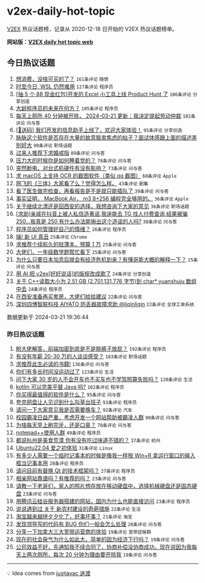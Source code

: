 # v2ex-daily-hot-topic

[V2EX](https://www.v2ex.com/) 热议话题榜，记录从 2020-12-18 日开始的 V2EX 热议话题榜单。

**网站版：[V2EX daily hot topic web](https://boojack.github.io/v2ex-daily-hot-topic-web/)**

## 今日热议话题

<!-- TODAY BEGIN -->

1. [想消费，没啥可买的了？](https://www.v2ex.com/t/1025751) `161条评论` `随想`
1. [时至今日, WSL 仍然难用](https://www.v2ex.com/t/1025657) `127条评论` `程序员`
1. [[抽 5 个 88 现金红包]开发的 Excel 小工具上线 Product Hunt 了](https://www.v2ex.com/t/1025770) `106条评论` `分享创造`
1. [大龄程序员的未来在何方？](https://www.v2ex.com/t/1025597) `105条评论` `程序员`
1. [每天上厕所 40 分钟被开除， 2024-03-21 更新：我决定提起劳动仲裁](https://www.v2ex.com/t/1025658) `102条评论` `问与答`
1. [[🎁送码] 我们开发的信息助手上线了，欢迎大家体验！](https://www.v2ex.com/t/1025672) `95条评论` `分享创造`
1. [脉脉这个软件是否存在大量的故意贩卖焦虑的帖子？面试体感跟上面的描述差别好大](https://www.v2ex.com/t/1025598) `90条评论` `职场话题`
1. [过来人推荐下求婚戒指](https://www.v2ex.com/t/1025701) `89条评论` `问与答`
1. [压力大的时候你是如何睡着觉的？](https://www.v2ex.com/t/1025623) `78条评论` `问与答`
1. [突然断电，对台式机硬件有没有影响？](https://www.v2ex.com/t/1025636) `73条评论` `问与答`
1. [求 macOS 上支持 OCR 的截图软件（类似 qq 截图）](https://www.v2ex.com/t/1025602) `60条评论` `Apple`
1. [网飞的《三体》大家看了么？觉得怎么样。](https://www.v2ex.com/t/1025873) `43条评论` `剧集`
1. [看了医生做完检查，再看报告是不是就只能插队了](https://www.v2ex.com/t/1025783) `39条评论` `问与答`
1. [事实证明， MacBook Air， m3 8+256 编程完全够用的。](https://www.v2ex.com/t/1025889) `36条评论` `Apple`
1. [关于继续北漂还是回西安的选择，我想咨询下大家的意见](https://www.v2ex.com/t/1025761) `36条评论` `职场话题`
1. [[求助]亲戚在抖音上被人私信造黄谣,我逞能去 TG 找人付费查询,结果被骗 250...我真是 250,有什么办法能揪出这个造谣的人吗?](https://www.v2ex.com/t/1025799) `30条评论` `问与答`
1. [程序员如何管理好自己的情绪？](https://www.v2ex.com/t/1025616) `26条评论` `程序员`
1. [操! 新 UI 真丑](https://www.v2ex.com/t/1025762) `25条评论` `Chrome`
1. [求推荐个续航久的轻薄本，预算 1 万](https://www.v2ex.com/t/1025726) `25条评论` `问与答`
1. [大佬们，一年级数学题帮忙看下](https://www.v2ex.com/t/1025703) `25条评论` `问与答`
1. [为什么只要日本加息后就会有经济危机到来？有懂哥能大概的解释一下？](https://www.v2ex.com/t/1025612) `25条评论` `问与答`
1. [用 AI 把 v2ex[好好说话]的版规改成歌了](https://www.v2ex.com/t/1025708) `24条评论` `分享创造`
1. [关于 C++读取大小为 2.51 GB (2,701,131,776 字节)到 char* yuanshuju 数组中去](https://www.v2ex.com/t/1025635) `24条评论` `程序员`
1. [在西安准备再买套房，大佬们给给建议](https://www.v2ex.com/t/1025667) `22条评论` `问与答`
1. [深圳四博智联科技 AIYATO 防丢器故障求助 @liqinliqin](https://www.v2ex.com/t/1025651) `22条评论` `全球工单系统`

数据更新于 2024-03-21 19:36:44

<!-- TODAY END -->

### 昨日热议话题

<!-- YESTERDAY BEGIN -->

1. [盼大佬解答，前端加密到底是不是脱裤子放屁？](https://www.v2ex.com/t/1025454) `192条评论` `程序员`
1. [有没有年薪 20-30 万的人谈谈感受？](https://www.v2ex.com/t/1025322) `183条评论` `职场话题`
1. [求推荐此生必读的书籍!](https://www.v2ex.com/t/1025266) `136条评论` `问与答`
1. [你们有多长时间没运动过了](https://www.v2ex.com/t/1025312) `123条评论` `生活`
1. [问下大家 30 岁的人不会开车也不买车也不学驾照算失败吗？](https://www.v2ex.com/t/1025457) `120条评论` `生活`
1. [kotlin 可以完美平替 Java 吗?](https://www.v2ex.com/t/1025262) `102条评论` `程序员`
1. [你买得最值得的软件是什么？](https://www.v2ex.com/t/1025405) `95条评论` `问与答`
1. [夸克网盘让人见识到什么叫草台班子](https://www.v2ex.com/t/1025341) `93条评论` `程序员`
1. [请问一下大家意见我是否需要换车？](https://www.v2ex.com/t/1025275) `92条评论` `汽车`
1. [校园霸凌日益严重，考虑开发一个网站帮助被霸凌人群](https://www.v2ex.com/t/1025332) `90条评论` `问与答`
1. [为啥每天早上刷完牙，还是口臭？](https://www.v2ex.com/t/1025273) `70条评论` `问与答`
1. [notepad++使用人群](https://www.v2ex.com/t/1025479) `49条评论` `程序员`
1. [都说杭州是美食荒漠 你有没有吃过味道不错的？](https://www.v2ex.com/t/1025462) `37条评论` `杭州`
1. [Ubuntu22.04 爱之初体验](https://www.v2ex.com/t/1025370) `31条评论` `Linux`
1. [有多少人需要一个临时记事本的时候是像我一样按 Win+R 拿运行窗口的输入框当记事本用](https://www.v2ex.com/t/1025387) `28条评论` `程序员`
1. [请问目前有替换 Qt 的技术框架吗？](https://www.v2ex.com/t/1025260) `27条评论` `程序员`
1. [相亲网站靠谱吗？有推荐的吗？](https://www.v2ex.com/t/1025497) `23条评论` `问与答`
1. [请教一下老哥们，家人的照片想存放在移动硬盘中，选择机械硬盘还是固态硬盘](https://www.v2ex.com/t/1025480) `23条评论` `问与答`
1. [用腾讯云硅谷服务器搭建的网站，国内为什么也能直接访问](https://www.v2ex.com/t/1025265) `23条评论` `程序员`
1. [说说遇到过 关于 新农村建设的奇葩措施](https://www.v2ex.com/t/1025290) `22条评论` `生活`
1. [淘宝越来越拼夕夕化了，好事坏事？](https://www.v2ex.com/t/1025261) `21条评论` `淘宝`
1. [发现领导写的代码有 BUG 你们一般会怎么处理](https://www.v2ex.com/t/1025439) `20条评论` `问与答`
1. [分享一下加拿大三大宽带运营商的体验](https://www.v2ex.com/t/1025578) `19条评论` `宽带症候群`
1. [现在的社会戾气为什么如此大，简单的因为经济下行吗？](https://www.v2ex.com/t/1025461) `19条评论` `问与答`
1. [公司效益不好，先通知我不续合同了，协商补偿没协商成功，现在说因为我每天上两次厕所，每次 20 分钟为理由要开除我](https://www.v2ex.com/t/1025391) `19条评论` `问与答`

<!-- YESTERDAY END -->

---

💡 Idea comes from [justjavac 迷渡](https://github.com/justjavac/)
